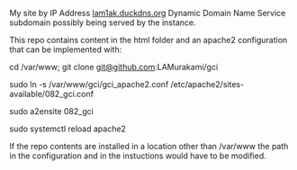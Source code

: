 My site by IP Address
[lam1ak.duckdns.org](http://lam1ak.duckdns.org/)
Dynamic Domain Name Service subdomain possibly being served by the instance.

This repo contains content in the html folder and an apache2 configuration
that can be implemented with:

 cd /var/www; git clone git@github.com:LAMurakami/gci

 sudo ln -s /var/www/gci/gci_apache2.conf /etc/apache2/sites-available/082_gci.conf

 sudo a2ensite 082_gci

 sudo systemctl reload apache2

If the repo contents are installed in a location other than /var/www
the path in the configuration and in the instuctions would have to be modified.

